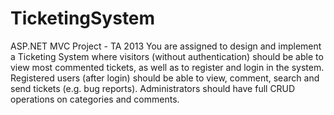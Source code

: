 # TicketingSystem
ASP.NET MVC Project - TA 2013
You are assigned to design and implement a Ticketing System where visitors (without authentication) should be able to view most commented tickets, as well as to register and login in the system. Registered users (after login) should be able to view, comment, search and send tickets (e.g. bug reports). Administrators should have full CRUD operations on categories and comments.
